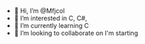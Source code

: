 - 👋 Hi, I’m @Mfjcol
- 👀 I’m interested in C, C#, 
- 🌱 I’m currently learning  C 
- 💞️ I’m looking to collaborate on I'm starting

<!---
Mfjcol/Mfjcol is a ✨ special ✨ repository because its `README.md` (this file) appears on your GitHub profile.
You can click the Preview link to take a look at your changes.
--->
